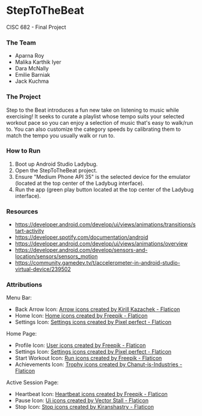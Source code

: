 # StepToTheBeat
CISC 682 - Final Project

### The Team
- Aparna Roy
- Malika Karthik Iyer
- Dara McNally
- Emilie Barniak
- Jack Kuchma

### The Project
Step to the Beat introduces a fun new take on listening to music while exercising!
It seeks to curate a playlist whose tempo suits your selected workout pace so you can enjoy a selection of music that's easy to walk/run to.
You can also customize the category speeds by calibrating them to match the tempo you usually walk or run to.

### How to Run
1. Boot up Android Studio Ladybug.
2. Open the StepToTheBeat project.
3. Ensure "Medium Phone API 35" is the selected device for the emulator (located at the top center of the Ladybug interface).
4. Run the app (green play button located at the top center of the Ladybug interface).

### Resources
- https://developer.android.com/develop/ui/views/animations/transitions/start-activity
- https://developer.spotify.com/documentation/android
- https://developer.android.com/develop/ui/views/animations/overview
- https://developer.android.com/develop/sensors-and-location/sensors/sensors_motion
- https://community.gamedev.tv/t/accelerometer-in-android-studio-virtual-device/239502

### Attributions
Menu Bar:
- Back Arrow Icon: <a href="https://www.flaticon.com/free-icons/arrow" title="arrow icons">Arrow icons created by Kirill Kazachek - Flaticon</a>
- Home Icon: <a href="https://www.flaticon.com/free-icons/home" title="home icons">Home icons created by Freepik - Flaticon</a>
- Settings Icon: <a href="https://www.flaticon.com/free-icons/settings" title="settings icons">Settings icons created by Pixel perfect - Flaticon</a>

Home Page:
- Profile Icon: <a href="https://www.flaticon.com/free-icons/user" title="user icons">User icons created by Freepik - Flaticon</a>
- Settings Icon: <a href="https://www.flaticon.com/free-icons/settings" title="settings icons">Settings icons created by Pixel perfect - Flaticon</a>
- Start Workout Icon: <a href="https://www.flaticon.com/free-icons/run" title="run icons">Run icons created by Freepik - Flaticon</a>
- Achievements Icon: <a href="https://www.flaticon.com/free-icons/trophy" title="trophy icons">Trophy icons created by Chanut-is-Industries - Flaticon</a>

Active Session Page:
- Heartbeat Icon: <a href="https://www.flaticon.com/free-icons/heartbeat" title="heartbeat icons">Heartbeat icons created by Freepik - Flaticon</a>
- Pause Icon: <a href="https://www.flaticon.com/free-icons/ui" title="ui icons">Ui icons created by Vector Stall - Flaticon</a>
- Stop Icon: <a href="https://www.flaticon.com/free-icons/stop" title="stop icons">Stop icons created by Kiranshastry - Flaticon</a>
